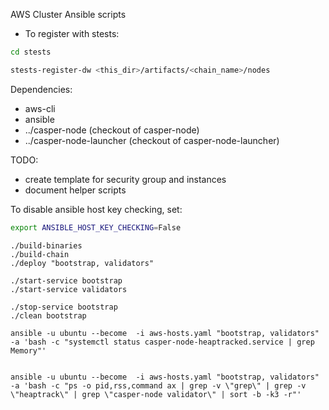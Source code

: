 AWS Cluster Ansible scripts

- To register with stests:
```bash
cd stests

stests-register-dw <this_dir>/artifacts/<chain_name>/nodes

```

Dependencies:

- aws-cli
- ansible
- ../casper-node (checkout of casper-node)
- ../casper-node-launcher (checkout of casper-node-launcher)

TODO:
- create template for security group and instances
- document helper scripts

To disable ansible host key checking, set: 

```bash
export ANSIBLE_HOST_KEY_CHECKING=False
```

```
./build-binaries
./build-chain
./deploy "bootstrap, validators"

./start-service bootstrap
./start-service validators 

./stop-service bootstrap
./clean bootstrap

ansible -u ubuntu --become  -i aws-hosts.yaml "bootstrap, validators" -a 'bash -c "systemctl status casper-node-heaptracked.service | grep Memory"'


ansible -u ubuntu --become  -i aws-hosts.yaml "bootstrap, validators" -a 'bash -c "ps -o pid,rss,command ax | grep -v \"grep\" | grep -v \"heaptrack\" | grep \"casper-node validator\" | sort -b -k3 -r"'
```

